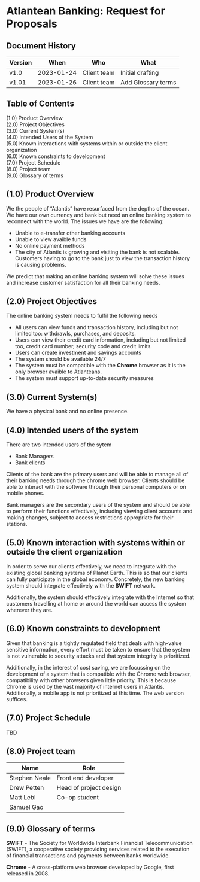 Atlantean Banking: Request for Proposals
========================================

## Document History

| Version | When            | Who                    | What                                      |
| ---     | ---             | ---                    | ---                                       |
| v1.0    | 2023-01-24      | Client team            | Initial drafting                          |
| v1.01   | 2023-01-26      | Client team            | Add Glossary terms                        |

## Table of Contents

(1.0) Product Overview  
(2.0) Project Objectives  
(3.0) Current System(s)  
(4.0) Intended Users of the System  
(5.0) Known interactions with systems within or outside the client organization  
(6.0) Known constraints to development  
(7.0) Project Schedule  
(8.0) Project team  
(9.0) Glossary of terms  

## (1.0) Product Overview

We the people of “Atlantis” have resurfaced from the depths of the ocean. We have our own currency and bank but need an online banking system to reconnect with the world. The issues we have are the following:

- Unable to e-transfer other banking accounts
- Unable to view avaible funds
- No online payment methods
- The city of Atlantis is growing and visiting the bank is not scalable. Customers having to go to the bank just to view the transaction history is causing problems. 

We predict that making an online banking system will solve these issues and increase customer satisfaction for all their banking needs. 

## (2.0) Project Objectives

The online banking system needs to fulfil the following needs

- All users can view funds and transaction history, including but not limited too: withdrawls, purchases, and deposits. 
- Users can view their credit card information, including but not limited too, credit card number, security code and credit limits.
- Users can create investment and savings accounts
- The system should be available 24/7
- The system must be compatible with the **Chrome** browser as it is the only browser avaible to Atlanteans.
- The system must support up-to-date security measures

## (3.0) Current System(s)

We have a physical bank and no online presence.

## (4.0) Intended users of the system

There are two intended users of the sytem
- Bank Managers
- Bank clients

 Clients of the bank are the primary users and will be able to manage all of their banking needs through the chrome web browser. Clients should be able to interact with the software through their personal computers or on mobile phones.
 
 Bank managers are the secondary users of the system and should be able to perform their functions effectively, including viewing client accounts and making changes, subject to access restrictions appropriate for their stations.
 

## (5.0) Known interaction with systems within or outside the client organization

In order to serve our clients effectively, we need to integrate with the existing global banking
systems of Planet Earth. This is so that our clients can fully participate in the global economy.
Concretely, the new banking system should integrate effectively with the **SWIFT** network.

Additionally, the system should effectively integrate with the Internet so that customers travelling
at home or around the world can access the system wherever they are.

## (6.0) Known constraints to development

Given that banking is a tightly regulated field that deals with high-value sensitive information,
every effort must be taken to ensure that the system is not vulnerable to security attacks and
that system integrity is prioritized.

Additionally, in the interest of cost saving, we are focussing on the development of a system that
is compatible with the Chrome web browser, compatibility with other browsers given little priority.
This is because Chrome is used by the vast majority of internet users in Atlantis. Additionally,
a mobile app is not prioritized at this time. The web version suffices.

## (7.0) Project Schedule

TBD

## (8.0) Project team

| Name          | Role                        |
| ---           | ---                         |
| Stephen Neale | Front end developer         |
| Drew Petten   | Head of project design      |
| Matt Lebl     | Co-op student               |
| Samuel Gao    |                             |

## (9.0) Glossary of terms

**SWIFT** - The Society for Worldwide Interbank Financial Telecommunication (SWIFT), a cooperative society providing services related to the execution of financial transactions and payments between banks worldwide.

**Chrome** - A cross-platform web browser developed by Google, first released in 2008.


